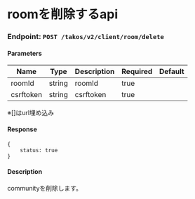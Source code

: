 # roomを削除するapi

### Endpoint: `POST /takos/v2/client/room/delete`

#### Parameters

| Name      | Type   | Description | Required | Default |
| --------- | ------ | ----------- | -------- | ------- |
| roomId    | string | roomId      | true     |         |
| csrftoken | string | csrftoken   | true     |         |

※[]はurl埋め込み

#### Response

```
{
    status: true
}
```

#### Description

communityを削除します。
